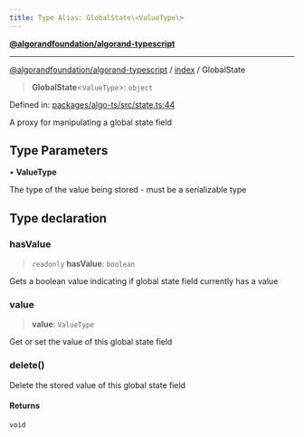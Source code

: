 ```yaml
---
title: Type Alias: GlobalState\<ValueType\>
---
```


[**@algorandfoundation/algorand-typescript**](../../README)

***

[@algorandfoundation/algorand-typescript](../../README) / [index](../README) / GlobalState



> **GlobalState**\<`ValueType`\>: `object`

Defined in: [packages/algo-ts/src/state.ts:44](https://github.com/algorandfoundation/puya-ts/blob/main/packages/algo-ts/src/state.ts#L44)

A proxy for manipulating a global state field

## Type Parameters

• **ValueType**

The type of the value being stored - must be a serializable type

## Type declaration

### hasValue

> `readonly` **hasValue**: `boolean`

Gets a boolean value indicating if global state field currently has a value

### value

> **value**: `ValueType`

Get or set the value of this global state field

### delete()

Delete the stored value of this global state field

#### Returns

`void`